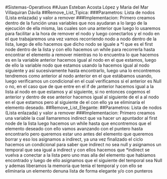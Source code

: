 #Sistemas-Operativos
##Juan Esteban Acosta López y Maria del Mar Villaquiran Dávila
##Remove_List_Tipica:
###Parametros:
Lista de nodos (Lista enlazada) y valor a remover
###Implementacion:
Primero creamos dentro de la función unas variables que nos ayudaran a lo largo de la ejecución de ella misma, las cuales son una anterior que luego lo usaremos para facilitar a la hora de remover el nodo y luego conectarlos y el nodo en el que trabajaremos una vez vamos recorriendo nodo a nodo dentro de la lista, luego de ello hacemos que dicho nodo se iguale a *l que es el first node dentro de la lista y con ello hacemos un while para recorrerla hasta encontrar el elemento a remover mientras no lo encuentra lo que hacemos es en la variable anterior hacemos igual al nodo en el que estamos, luego de ello la variable nodo que estamos usando la hacemos igual al nodo siguiente y así sucesivamente hasta encontrarlo, luego una lo encontremos tendremos como anterior al nodo anterior en el que estábamos usando, luego verificamos un condicional en el cual verificamos si el anterior es Null o no, en el caso que de que entre en el if de ¡anterior hacemos igual a la lista al nodo en que estamos y al siguiente, si no entonces cogemos el anterior y dentro de ese anterior hacemos igual al siguiente de el a al nodo en el que estamos pero al siguiente de el con ello ya se eliminaría el elemento deseado.
##Remove_List_Elegante:
##Parametros:
Lista de nodos (Lista enlazada) y valor a remover
###Implementacion:
Primero creamos una variable la cual llamaremos indirect que va hacer un apuntador al first node de la lista luego hacemos un while hasta que encontremos que el elemento deseado con ello vamos avanzando con el puntero hasta encontrarlo pero queremos estar uno antes del elemento que queremos borrar y eso los asignamos a indirect, ya una vez finalizado el ciclo hacemos un condicional para saber que indirect no sea null y asignamos un temporal que sea igual a indirect y con ellos hacemos que *indirect se vuelva a conectar a la lista pero uno mas alla del elemento que habiamos encontrado y luego de ello asignamos que el siguiente del temporal sea Null y ademas liberamos la memoria que tenia el temporal y con ello se eliminaria un elemento denuna lista de forma elegante y/o con punteros
